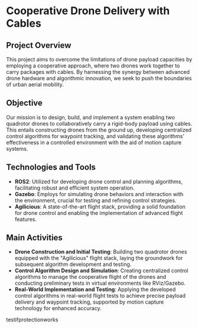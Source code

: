 
# Cooperative Drone Delivery with Cables

## Project Overview

This project aims to overcome the limitations of drone payload capacities by employing a cooperative approach, where two drones work together to carry packages with cables. By harnessing the synergy between advanced drone hardware and algorithmic innovation, we seek to push the boundaries of urban aerial mobility.

## Objective

Our mission is to design, build, and implement a system enabling two quadrotor drones to collaboratively carry a rigid-body payload using cables. This entails constructing drones from the ground up, developing centralized control algorithms for waypoint tracking, and validating these algorithms' effectiveness in a controlled environment with the aid of motion capture systems.

## Technologies and Tools

- **ROS2**: Utilized for developing drone control and planning algorithms, facilitating robust and efficient system operation.
- **Gazebo**: Employs for simulating drone behaviors and interaction with the environment, crucial for testing and refining control strategies.
- **Agilicious**: A state-of-the-art flight stack, providing a solid foundation for drone control and enabling the implementation of advanced flight features.

## Main Activities

- **Drone Construction and Initial Testing**: Building two quadrotor drones equipped with the "Agilicious" flight stack, laying the groundwork for subsequent algorithm development and testing.
- **Control Algorithm Design and Simulation**: Creating centralized control algorithms to manage the cooperative flight of the drones and conducting preliminary tests in virtual environments like RViz/Gazebo.
- **Real-World Implementation and Testing**: Applying the developed control algorithms in real-world flight tests to achieve precise payload delivery and waypoint tracking, supported by motion capture technology for enhanced accuracy.

testifprotectionworks


